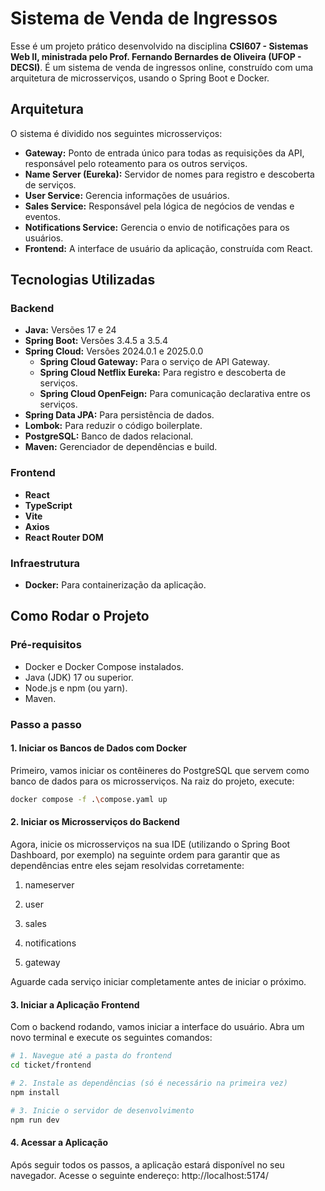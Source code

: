 # Sistema de Venda de Ingressos

Esse é um projeto prático desenvolvido na disciplina **CSI607 - Sistemas Web II, ministrada pelo Prof. Fernando Bernardes de Oliveira (UFOP - DECSI)**. É um sistema de venda de ingressos online, construído com uma arquitetura de microsserviços, usando o Spring Boot e Docker.

## Arquitetura

O sistema é dividido nos seguintes microsserviços:

* **Gateway:** Ponto de entrada único para todas as requisições da API, responsável pelo roteamento para os outros serviços.
* **Name Server (Eureka):** Servidor de nomes para registro e descoberta de serviços.
* **User Service:** Gerencia informações de usuários.
* **Sales Service:** Responsável pela lógica de negócios de vendas e eventos.
* **Notifications Service:** Gerencia o envio de notificações para os usuários.
* **Frontend:** A interface de usuário da aplicação, construída com React.

## Tecnologias Utilizadas

### Backend
* **Java:** Versões 17 e 24
* **Spring Boot:** Versões 3.4.5 a 3.5.4
* **Spring Cloud:** Versões 2024.0.1 e 2025.0.0
    * **Spring Cloud Gateway:** Para o serviço de API Gateway.
    * **Spring Cloud Netflix Eureka:** Para registro e descoberta de serviços.
    * **Spring Cloud OpenFeign:** Para comunicação declarativa entre os serviços.
* **Spring Data JPA:** Para persistência de dados.
* **Lombok:** Para reduzir o código boilerplate.
* **PostgreSQL:** Banco de dados relacional.
* **Maven:** Gerenciador de dependências e build.

### Frontend
* **React**
* **TypeScript**
* **Vite**
* **Axios** 
* **React Router DOM**

### Infraestrutura
* **Docker:** Para containerização da aplicação.

## Como Rodar o Projeto

### Pré-requisitos

* Docker e Docker Compose instalados.
* Java (JDK) 17 ou superior.
* Node.js e npm (ou yarn).
* Maven.

### Passo a passo

#### 1. Iniciar os Bancos de Dados com Docker

Primeiro, vamos iniciar os contêineres do PostgreSQL que servem como banco de dados para os microsserviços. Na raiz do projeto, execute:

```bash
docker compose -f .\compose.yaml up  
```

#### 2. Iniciar os Microsserviços do Backend

Agora, inicie os microsserviços na sua IDE (utilizando o Spring Boot Dashboard, por exemplo) na seguinte ordem para garantir que as dependências entre eles sejam resolvidas corretamente:

1. nameserver

2. user

3. sales

4. notifications

5. gateway

Aguarde cada serviço iniciar completamente antes de iniciar o próximo.

#### 3. Iniciar a Aplicação Frontend

Com o backend rodando, vamos iniciar a interface do usuário. Abra um novo terminal e execute os seguintes comandos:

```bash
# 1. Navegue até a pasta do frontend
cd ticket/frontend

# 2. Instale as dependências (só é necessário na primeira vez)
npm install

# 3. Inicie o servidor de desenvolvimento
npm run dev
```

#### 4. Acessar a Aplicação

Após seguir todos os passos, a aplicação estará disponível no seu navegador. Acesse o seguinte endereço: http://localhost:5174/
